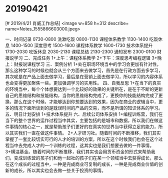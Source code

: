 # 20190421

[# 2019/4/21 肖威工作总结]
<image w=858 h=312 describe= name=Notes_1555866603000.jpeg>

一、时间记录
0730-0800 洗漱吃饭
0800-1130 课程体系教学
1130-1400 吃饭休息
1400-1500 深度思考
1500-1600 课程体系教学
1600-1730 技术体系提升
1730-2030 吃饭休息
2030-2130 课程总结
2130-2300 通知发布
2300-0100 财报说学习
二、完成任务
1+上午：课程体系教学
2+下午：深度思考编程逻辑
3+晚上：财报说课程学习
三、案例分析
1+处在职场环境当中的学习会更加有针对性，那么这种学习的时候也就会从三个方面来去做学习，首先是在行政方面去多学习，其次呢是在产品上面去做学习，最后是在营销上面去做学习，所以学习的内容体系也会变得更加聚焦一些。更加强调学习的实用性。
四、自我反思
1+在当下的真实的环境当中，每个个体想要达到一个比较好的效果的关键所在，是在于不断的更新自己的思维结构和技能结构，当你的思维结构完成了，更换你的技能结构完成了更换，那么在这个时候，才能够达到你想要达到的效果，因为在商业的逻辑当中，更多的情况下面所谈到的是耽误时间的产品的交易，而不是所谓的知识体系的学习。
五、明日计划安排
1+技术体系提升
六、后续公司体系安排
1+编程训练营，我们在当下的整个世界的运作过程当中其实，主要包括的是城市和数据，所以我们在做这件事情的核心之一，就是帮助孩子们更好的在真实的世界当中获得立足的能力，所以其实我们一直在做这件事情。
2+人才研习社。随着时间的不断推移，我们其实掌握了一套比较切实可行的人才的培训的方案，所以在这个时候我们也会在这个过程当中去完成人才的一个训练的过程，这其实也是我们想要去做的一件事情。
3+横溢基金。随着时间的不断推移，我们其实也会用货币资金的形式来帮助我们，变成训练营的孩子们和他一起社的孩子们在某一个领域当中去获得成长，那么在这个成长的过程当中，一种是完成商业可复制的成长，一种是完成商业价值的创新的成长，所以其实也会去做一些关于投资的事情。

